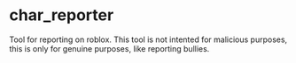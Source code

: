 # char_reporter
Tool for reporting on roblox.
This tool is not intented for malicious purposes, this is only for genuine purposes, like reporting bullies.

